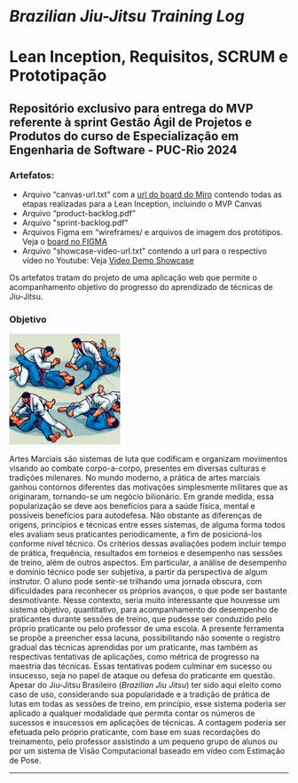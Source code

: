 # *Brazilian Jiu-Jitsu Training Log*
# Lean Inception, Requisitos, SCRUM e Prototipação

## Repositório exclusivo para entrega do MVP referente à sprint Gestão Ágil de Projetos e Produtos do curso de **Especialização em Engenharia de Software** - PUC-Rio 2024

### Artefatos:

- Arquivo “canvas-url.txt” com a [url do board do Miro](https://miro.com/app/board/uXjVKRmda-8=/?share_link_id=764196024974) contendo todas as etapas realizadas para a Lean Inception, incluindo o MVP Canvas
- Arquivo “product-backlog.pdf”
- Arquivo "sprint-backlog.pdf"
- Arquivos Figma em “wireframes/ e arquivos de imagem dos protótipos. Veja o [board no FIGMA](https://www.figma.com/file/2ZuArvrwN3wwPza3dDXaOZ/BJJ-Training-Log---MVP?type=design&node-id=0%3A1&mode=design&t=yBq0IECeRlkvUnyo-1)
- Arquivo "showcase-video-url.txt" contendo a url para o respectivo vídeo no Youtube: Veja [Video Demo Showcase](https://youtu.be/70Qsuq5dBGY)

Os artefatos tratam do projeto de uma aplicação web que permite o acompanhamento objetivo do progresso do aprendizado de técnicas de Jiu-Jitsu.

### Objetivo

<img src="./positions.jpg" alt="Brazilian Jiu-Jitsu Training Image" title="Brazilian Jiu-Jitsu Training Image" width="200"/>

Artes Marciais são sistemas de luta que codificam e organizam movimentos visando ao combate corpo-a-corpo, presentes em diversas culturas e tradições milenares.
No mundo moderno, a prática de artes marciais ganhou contornos diferentes das motivações simplesmente militares que as originaram, tornando-se um negócio bilionário. Em grande medida, essa popularização se deve aos benefícios para a saúde física, mental e  possíveis benefícios para autodefesa.
Não obstante as diferenças de origens, princípios e técnicas entre esses sistemas, de alguma forma todos eles avaliam seus praticantes periodicamente, a fim de posicioná-los conforme nível técnico. Os critérios dessas avaliações podem incluir tempo de prática, frequência, resultados em torneios e desempenho nas sessões de treino, além de outros aspectos.
Em particular, a análise de desempenho e domínio técnico pode ser subjetiva, a partir da perspectiva de algum instrutor. O aluno pode sentir-se trilhando uma jornada obscura, com dificuldades para reconhecer os próprios avanços, o que pode ser bastante desmotivante.
Nesse contexto, seria muito interessante que houvesse um sistema objetivo, quantitativo, para acompanhamento do desempenho de praticantes durante sessões de treino, que pudesse ser conduzido pelo próprio praticante ou pelo professor de uma escola.
A presente ferramenta se propõe a preencher essa lacuna, possibilitando não somente o registro gradual das técnicas aprendidas por um praticante, mas também as respectivas tentativas de aplicações, como métrica de progresso na maestria das técnicas. Essas tentativas podem culminar em sucesso ou insucesso, seja no papel de ataque ou defesa do praticante em questão.
Apesar do Jiu-Jitsu Brasileiro (*Brazilian Jiu Jitsu*) ter sido aqui eleito como caso de uso, considerando sua popularidade e a tradição de prática de lutas em todas as sessões de treino, em princípio, esse sistema poderia ser aplicado a qualquer modalidade que permita contar os números de sucessos e insucessos em aplicações de técnicas. A contagem poderia ser efetuada pelo próprio praticante, com base em suas recordações do treinamento, pelo professor assistindo a um pequeno grupo de alunos ou por um sistema de Visão Computacional baseado em vídeo com Estimação de Pose.

---
